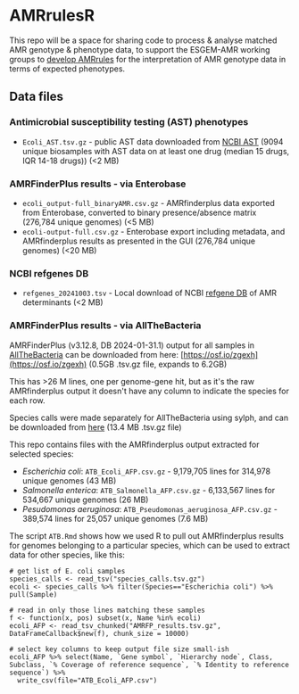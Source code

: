 # AMRrulesR

This repo will be a space for sharing code to process & analyse matched AMR genotype & phenotype data, to support the ESGEM-AMR working groups to [develop AMRrules](https://github.com/interpretAMR/AMRrulesCuration) for the interpretation of AMR genotype data in terms of expected phenotypes.

## Data files

### Antimicrobial susceptibility testing (AST) phenotypes

* `Ecoli_AST.tsv.gz` - public AST data downloaded from [NCBI AST](https://www.ncbi.nlm.nih.gov/pathogens/ast#scientific_name:Escherichia%20coli) (9094 unique biosamples with AST data on at least one drug (median 15 drugs, IQR 14-18 drugs)) (<2 MB)

### AMRFinderPlus results - via Enterobase

* `ecoli_output-full_binaryAMR.csv.gz` - AMRfinderplus data exported from Enterobase, converted to binary presence/absence matrix (276,784 unique genomes) (<5 MB)
* `ecoli-output-full.csv.gz` - Enterobase export including metadata, and AMRfinderplus results as presented in the GUI (276,784 unique genomes) (<20 MB)

### NCBI refgenes DB
* `refgenes_20241003.tsv` - Local download of NCBI [refgene DB](https://www.ncbi.nlm.nih.gov/pathogens/refgene/) of AMR determinants (<2 MB)

### AMRFinderPlus results - via AllTheBacteria
AMRFinderPlus (v3.12.8, DB 2024-01-31.1) output for all samples in [AllTheBacteria](https://github.com/AllTheBacteria/AllTheBacteria/tree/main/reproducibility/All-samples/AMR/AMRFinderPlus) can be downloaded from here: [https://osf.io/zgexh](https://osf.io/zgexh) (0.5GB .tsv.gz file, expands to 6.2GB)

This has >26 M lines, one per genome-gene hit, but as it's the raw AMRfinderplus output it doesn't have any column to indicate the species for each row.

Species calls were made separately for AllTheBacteria using sylph, and can be downloaded from [here](https://ftp.ebi.ac.uk/pub/databases/AllTheBacteria/Releases/0.2/metadata/species_calls.tsv.gz) (13.4 MB .tsv.gz file)

This repo contains files with the AMRfinderplus output extracted for selected species:

* _Escherichia coli_: `ATB_Ecoli_AFP.csv.gz` - 9,179,705 lines for 314,978 unique genomes (43 MB)
* _Salmonella enterica_: `ATB_Salmonella_AFP.csv.gz` - 6,133,567 lines for 534,667 unique genomes (26 MB)
* _Pesudomonas aeruginosa_: `ATB_Pseudomonas_aeruginosa_AFP.csv.gz` - 389,574 lines for 25,057 unique genomes (7.6 MB)
  
The script `ATB.Rmd` shows how we used R to pull out AMRfinderplus results for genomes belonging to a particular species, which can be used to extract data for other species, like this:

```
# get list of E. coli samples
species_calls <- read_tsv("species_calls.tsv.gz")
ecoli <- species_calls %>% filter(Species=="Escherichia coli") %>% pull(Sample)

# read in only those lines matching these samples
f <- function(x, pos) subset(x, Name %in% ecoli)
ecoli_AFP <- read_tsv_chunked("AMRFP_results.tsv.gz", DataFrameCallback$new(f), chunk_size = 10000)

# select key columns to keep output file size small-ish
ecoli_AFP %>% select(Name, `Gene symbol`, `Hierarchy node`, Class, Subclass, `% Coverage of reference sequence`, `% Identity to reference sequence`) %>%
  write_csv(file="ATB_Ecoli_AFP.csv")
```
